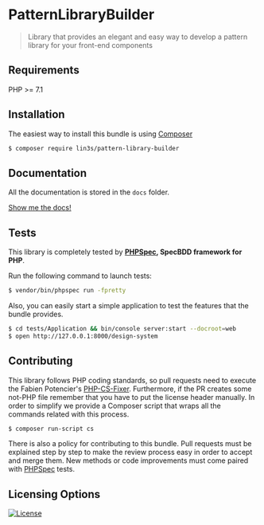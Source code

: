 # PatternLibraryBuilder
> Library that provides an elegant and easy way to develop a pattern library for your front-end components

## Requirements
PHP >= 7.1</br>

## Installation
The easiest way to install this bundle is using [Composer][1]
```bash
$ composer require lin3s/pattern-library-builder
```

## Documentation
All the documentation is stored in the `docs` folder.

[Show me the docs!](PatternLibraryBuilder/docs/index.md)

## Tests
This library is completely tested by **[PHPSpec][2], SpecBDD framework for PHP**.

Run the following command to launch tests:
```bash
$ vendor/bin/phpspec run -fpretty
```
Also, you can easily start a simple application to test the features that the bundle provides.
```bash
$ cd tests/Application && bin/console server:start --docroot=web
$ open http://127.0.0.1:8000/design-system
```

## Contributing
This library follows PHP coding standards, so pull requests need to execute the Fabien Potencier's [PHP-CS-Fixer][3].
Furthermore, if the PR creates some not-PHP file remember that you have to put the license header manually. In order
to simplify we provide a Composer script that wraps all the commands related with this process.
```bash
$ composer run-script cs
```

There is also a policy for contributing to this bundle. Pull requests must be explained step by step to make the
review process easy in order to accept and merge them. New methods or code improvements must come paired with
[PHPSpec][2] tests.

## Licensing Options
[![License](https://poser.pugx.org/lin3s/pattern-library-builder/license.svg)](https://github.com/LIN3S/PatternLibraryBuilder/blob/master/LICENSE)

[1]: http://getcomposer.org
[2]: http://www.phpspec.net/en/stable/
[3]: http://cs.sensiolabs.org/
